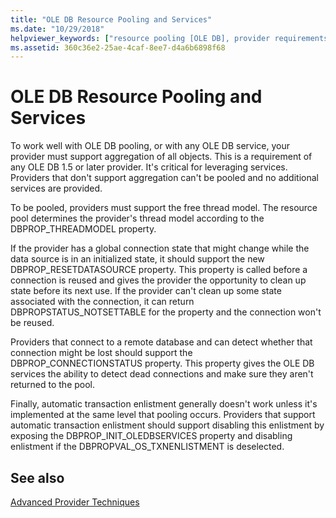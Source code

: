 ```yaml
---
title: "OLE DB Resource Pooling and Services"
ms.date: "10/29/2018"
helpviewer_keywords: ["resource pooling [OLE DB], provider requirements", "OLE DB, resource pooling", "service providers [OLE DB]", "OLE DB services [OLE DB], provider requirements", "OLE DB services [OLE DB]", "OLE DB providers, resource pooling"]
ms.assetid: 360c36e2-25ae-4caf-8ee7-d4a6b6898f68
---
```

# OLE DB Resource Pooling and Services

To work well with OLE DB pooling, or with any OLE DB service, your provider must support aggregation of all objects. This is a requirement of any OLE DB 1.5 or later provider. It's critical for leveraging services. Providers that don't support aggregation can't be pooled and no additional services are provided.

To be pooled, providers must support the free thread model. The resource pool determines the provider's thread model according to the DBPROP_THREADMODEL property.

If the provider has a global connection state that might change while the data source is in an initialized state, it should support the new DBPROP_RESETDATASOURCE property. This property is called before a connection is reused and gives the provider the opportunity to clean up state before its next use. If the provider can't clean up some state associated with the connection, it can return DBPROPSTATUS_NOTSETTABLE for the property and the connection won't be reused.

Providers that connect to a remote database and can detect whether that connection might be lost should support the DBPROP_CONNECTIONSTATUS property. This property gives the OLE DB services the ability to detect dead connections and make sure they aren't returned to the pool.

Finally, automatic transaction enlistment generally doesn't work unless it's implemented at the same level that pooling occurs. Providers that support automatic transaction enlistment should support disabling this enlistment by exposing the DBPROP_INIT_OLEDBSERVICES property and disabling enlistment if the DBPROPVAL_OS_TXNENLISTMENT is deselected.

## See also

[Advanced Provider Techniques](../../data/oledb/advanced-provider-techniques.md)
